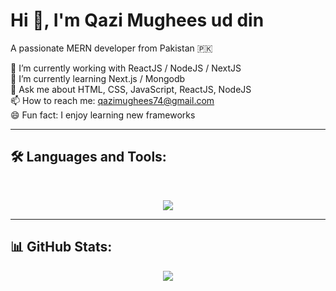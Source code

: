 <p align="center">
  <h1>Hi 👋, I'm Qazi Mughees ud din</h1>
</p>

<p>
  A passionate MERN developer from Pakistan 🇵🇰
</p>

<p>
  🔭 I’m currently working with ReactJS / NodeJS / NextJS <br>
  🌱 I’m currently learning Next.js / Mongodb<br>
  💬 Ask me about HTML, CSS, JavaScript, ReactJS, NodeJS <br>
📫 How to reach me: <a href="mailto:qazimughees74@gmail.com">qazimughees74@gmail.com</a> <br>
  😄 Fun fact: I enjoy learning new frameworks
</p>

---

## 🛠️ Languages and Tools:
<br/>

<p align="center">
  <img src="https://skillicons.dev/icons?i=html,css,js,java,react,nodejs,express,cpp,tailwind,mongodb" />
</p>

---

## 📊 GitHub Stats:

<p align="center">
  <img src="https://github-readme-stats.vercel.app/api?username=mughees-74&show_icons=true&theme=radical&hide_border=false" />
</p>
